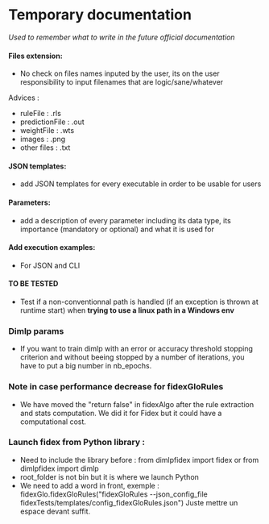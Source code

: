 # Temporary documentation
*Used to remember what to write in the future official documentation*

#### Files extension:
- No check on files names inputed by the user, its on the user responsibility to input filenames that are logic/sane/whatever

Advices :
- ruleFile : .rls
- predictionFile : .out
- weightFile : .wts
- images : .png
- other files : .txt

#### JSON templates:
- add JSON templates for every executable in order to be usable for users

#### Parameters:
- add a description of every parameter including its data type, its importance (mandatory or optional) and what it is used for

#### Add execution examples:
- For JSON and CLI

#### TO BE TESTED
- Test if a non-conventionnal path is handled (if an exception is thrown at runtime start) when **trying to use a linux path in a Windows env**

### Dimlp params
- If you want to train dimlp with an error or accuracy threshold stopping criterion and without beeing stopped by a number of iterations, you have to put a big number in nb_epochs.


### Note in case performance decrease for fidexGloRules
- We have moved  the "return false" in fidexAlgo after the rule extraction and stats computation. We did it for Fidex but it could have a computational cost.

### Launch fidex from Python library :
- Need to include the library before :
from dimlpfidex import fidex or from dimlpfidex import dimlp
- root_folder is not bin but it is where we launch Python
- We need to add a word in front, exemple : fidexGlo.fidexGloRules("fidexGloRules --json_config_file fidexTests/templates/config_fidexGloRules.json")
Juste mettre un espace devant suffit.
